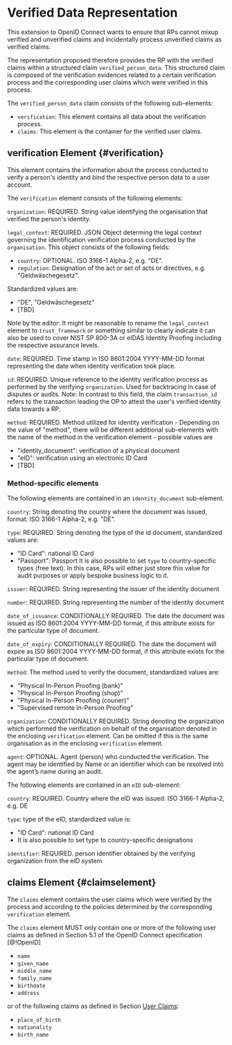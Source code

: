 # Verified Data Representation 

This extension to OpenID Connect wants to ensure that RPs cannot mixup verified and unverified claims and incidentally process unverified claims as verified claims. 

The representation proposed therefore provides the RP with the verified claims within a structured claim `verified_person_data`. This structured claim is composed of the verification evidences related to a certain verification process and the corresponding user claims which were verified in this process.

The `verified_person_data` claim consists of the following sub-elements:

* `verification`: This element contains all data about the verification process.
* `claims`: This element is the container for the verified user claims. 

## verification Element {#verification}

This element contains the information about the process conducted to verify a person's identity and bind the respective person data to a user account.

The `verification` element consists of the following elements: 

`organization`: REQUIRED. String value identifying the organisation that verified the person's identity.

`legal_context`: REQUIRED. JSON Object determing the legal context governing the identification verification process conducted by the `organisation`. This object consists of the following fields:

* `country`: OPTIONAL. ISO 3166-1 Alpha-2, e.g. "DE".
* `regulation`: Designation of the act or set of acts or directives, e.g. "Geldwäschegesetz". 

Standardized values are: 
* "DE", "Geldwäschegesetz"
* [TBD]

Note by the editor: It might be reasonable to rename the `legal_context` element to `trust_framework` or something similar to clearly indicate it can also be used to cover NIST SP 800-3A or eIDAS Identity Proofing including the respective assurance levels.


`date`: REQUIRED. Time stamp in ISO 8601:2004 YYYY-MM-DD format representing the date when identity verification took place.

`id`: REQUIRED. Unique reference to the identity verification process as performed by the verifying `organization`. Used for backtracing in case of disputes or audits. Note: In contrast to this field, the claim `transaction_id` refers to the transaction leading the OP to attest the user's verified identity data towards a RP.

`method`: REQUIRED. Method utilized for identity verification - Depending on the value of "method", there will be different additional sub-elements with the name of the method in the verification element - possible values are

* "identity_document": verification of a physical document 
* "eID": verification using an electronic ID Card
* [TBD]

### Method-specific elements

The following elements are contained in an `identity_document` sub-element. 

`country`: String denoting the country where the document was issued, format: ISO 3166-1 Alpha-2, e.g. "DE".

`type`: REQUIRED. String denoting the type of the id document, standardized values are:

* "ID Card": national ID Card
* "Passport": Passport
It is also possible to set `type` to country-specific types (free text). In this case, RPs will either just store this value for audit purposes or apply bespoke business logic to it.

`issuer`: REQUIRED. String representing the issuer of the identity document

`number`: REQUIRED. String representing the number of the identity document

`date_of_issuance`: CONDITIONALLY REQUIRED. The date the document was issued as ISO 8601:2004 YYYY-MM-DD format, if this attribute exists for the particular type of document.

`date_of_expiry`: CONDITIONALLY REQUIRED. The date the document will expire as ISO 8601:2004 YYYY-MM-DD format, if this attribute exists for the particular type of document.

`method`: The method used to verify the document, standardized values are:

* "Physical In-Person Proofing (bank)"
* "Physical In-Person Proofing (shop)"
* "Physical In-Person Proofing (courier)"
* "Supervised remote In-Person Proofing"

`organization`: CONDITIONALLY REQUIRED. String denoting the organization which performed the verification on behalf of the organisation denoted in the enclosing `verification` element. Can be omitted if this is the same organisation as in the enclosing `verification` element.

`agent`: OPTIONAL. Agent (person) who conducted the verification. The agent may be identified by Name or an identifier which can be resolved into the agent’s name during an audit.

The following elements are contained in an `eID` sub-element:

`country`: REQUIRED. Country where the eID was issued: ISO 3166-1 Alpha-2, e.g. DE

`type`: type of the eID, standardized value is:

* "ID Card": national ID Card
* It is also possible to set type to country-specific designations

`identifier`: REQUIRED. person identifier obtained by the verifying organization from the eID system

## claims Element {#claimselement}

The `claims` element contains the user claims which were verified by the process and according to the policies determined by the corresponding `verification` element. 

The `claims` element MUST only contain one or more of the following user claims as defined in Section 5.1 of the OpenID Connect specification [@!OpenID]

* `name`
* `given_name`
* `middle_name`
* `family_name`
* `birthdate`
* `address`

or of the following claims as defined in Section [User Claims](#userclaims):

* `place_of_birth` 
* `nationality`
* `birth_name`
